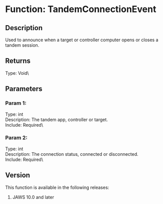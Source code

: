# Function: TandemConnectionEvent

## Description

Used to announce when a target or controller computer opens or closes a
tandem session.

## Returns

Type: Void\

## Parameters

### Param 1:

Type: int\
Description: The tandem app, controller or target.\
Include: Required\

### Param 2:

Type: int\
Description: The connection status, connected or disconnected.\
Include: Required\

## Version

This function is available in the following releases:

1.  JAWS 10.0 and later
